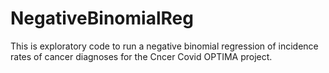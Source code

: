 # NegativeBinomialReg
This is exploratory code to run a negative binomial regression of incidence rates of cancer diagnoses for the Cncer Covid OPTIMA project.